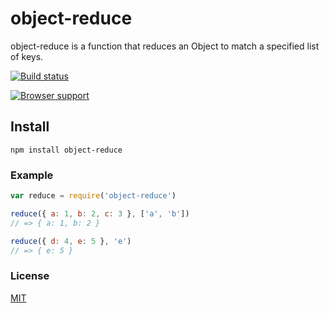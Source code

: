 # object-reduce
object-reduce is a function that reduces an Object to match a specified list of keys.

[![Build status](https://travis-ci.org/michaelrhodes/object-reduce.png?branch=master)](https://travis-ci.org/michaelrhodes/object-reduce)

[![Browser support](https://ci.testling.com/michaelrhodes/object-reduce.png)](https://ci.testling.com/michaelrhodes/object-reduce)

## Install
```
npm install object-reduce
```

### Example
``` js
var reduce = require('object-reduce')

reduce({ a: 1, b: 2, c: 3 }, ['a', 'b'])
// => { a: 1, b: 2 }

reduce({ d: 4, e: 5 }, 'e')
// => { e: 5 }
```

### License
[MIT](http://opensource.org/licenses/MIT)
